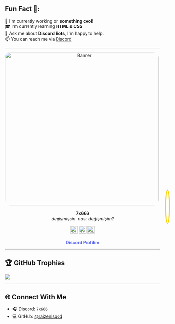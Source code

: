 ## Fun Fact 🎈:

🚀 I'm currently working on **something cool!**  
🎓 I'm currently learning **HTML & CSS**  
🤖 Ask me about **Discord Bots**, I'm happy to help.  
📫 You can reach me via [Discord](https://discord.com/users/355473219450437642)

---

<p align="center">
  <!-- Banner -->
  <img src="https://cdn.discordapp.com/banners/355473219450437642/96e2608d3a1db59168ab831fb4894a6a.png?size=600" alt="Banner" width="500" style="border-radius: 18px;">

  <!-- Profil Fotoğrafı ve Çerçeve -->
  <span style="position: relative; display: inline-block; margin-top: -60px;">
    <img src="https://cdn.discordapp.com/avatars/355473219450437642/634ca5f51a9eb95daa9de7b5ef6fa2fd.png?size=128"
         alt="Avatar"
         width="96"
         style="border-radius: 50%; border: 4px solid #fff; position: absolute; left: 20px; top: -48px; box-shadow: 0 0 0 4px #f7d51d;">
    <!-- Emoji veya rozet eklemek için örnek -->
    <img src="https://em-content.zobj.net/source/microsoft-teams/363/sparkles_2728.png"
         alt="rozet"
         width="32"
         style="position: absolute; left: 0; top: -60px;">
  </span>
</p>

<p align="center">
  <b>7x666</b><br>
  <i>değişmişsin. nasıl değişmişim?</i>
  <br><br>
  <!-- Rozetler -->
  <img src="https://cdn.jsdelivr.net/gh/edent/SuperTinyIcons/images/svg/discord.svg" width="24" title="Discord">
  <img src="https://cdn.jsdelivr.net/gh/edent/SuperTinyIcons/images/svg/github.svg" width="24" title="GitHub">
  <img src="https://cdn.jsdelivr.net/gh/edent/SuperTinyIcons/images/svg/html5.svg" width="24" title="HTML5">
  <br><br>
  <a href="https://discord.com/users/355473219450437642" style="color:#5865f2;text-decoration:none;font-weight:bold;" target="_blank">
    Discord Profilim
  </a>
</p>

---

## 🏆 GitHub Trophies

[![](https://github-profile-trophy.vercel.app/?username=bizsizibulurzz&theme=darkhub&no-frame=true&no-bg=true&margin-w=5)](https://github.com/ryo-ma/github-profile-trophy)

---

## 🌐 Connect With Me

- 🎧 Discord: `7x666`
- 💻 GitHub: [@raizenisgod](https://github.com/raizenisgod)
